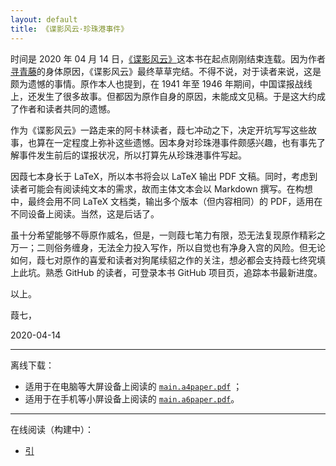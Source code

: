 ```yaml
---
layout: default
title: 《谍影风云·珍珠港事件》
---
```


时间是 2020 年 04 月 14 日，[《谍影风云》](https://book.qidian.com/info/1011489683)这本书在起点刚刚结束连载。因为作者[寻青藤](https://my.qidian.com/author/401879751)的身体原因，《谍影风云》最终草草完结。不得不说，对于读者来说，这是颇为遗憾的事情。原作本人也提到，在 1941 年至 1946 年期间，中国谍报战线上，还发生了很多故事。但都因为原作自身的原因，未能成文见稿。于是这大约成了作者和读者共同的遗憾。

作为《谍影风云》一路走来的阿卡林读者，葭七冲动之下，决定开坑写写这些故事，也算在一定程度上弥补这些遗憾。因本身对珍珠港事件颇感兴趣，也有事先了解事件发生前后的谍报状况，所以打算先从珍珠港事件写起。

因葭七本身长于 LaTeX，所以本书将会以 LaTeX 输出 PDF 文稿。同时，考虑到读者可能会有阅读纯文本的需求，故而主体文本会以 Markdown 撰写。在构想中，最终会用不同 LaTeX 文档类，输出多个版本（但内容相同）的 PDF，适用在不同设备上阅读。当然，这是后话了。

虽十分希望能够不辱原作威名，但是，一则葭七笔力有限，恐无法复现原作精彩之万一；二则俗务缠身，无法全力投入写作，所以自觉也有净身入宫的风险。但无论如何，葭七对原作的喜爱和读者对狗尾续貂之作的关注，想必都会支持葭七终究填上此坑。熟悉 GitHub 的读者，可登录本书 GitHub 项目页，追踪本书最新进度。

以上。

葭七，

2020-04-14

------

离线下载：

* 适用于在电脑等大屏设备上阅读的 [`main.a4paper.pdf`](/uploads/main.a4paper.pdf) ；
* 适用于在手机等小屏设备上阅读的 [`main.a6paper.pdf`](/uploads/main.a6paper.pdf)。

------

在线阅读（构建中）：

* [引](/chapter00)
